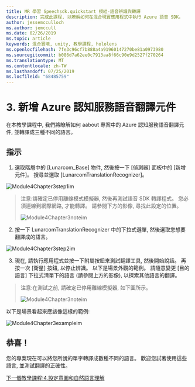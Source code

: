 ```yaml
---
title: MR 學習 Speechsdk.quickstart 模組-語音辨識與轉譯
description: 完成此課程, 以瞭解如何在混合現實應用程式中執行 Azure 語音 SDK。
author: jessemcculloch
ms.author: jemccull
ms.date: 02/26/2019
ms.topic: article
keywords: 混合實境, unity, 教學課程, hololens
ms.openlocfilehash: 7fe3c96cf7b888a4a91960147270be81a0973980
ms.sourcegitcommit: b086d7a62ee0c7913aa8f66c90e9d2527f270264
ms.translationtype: MT
ms.contentlocale: zh-TW
ms.lasthandoff: 07/25/2019
ms.locfileid: "68485759"
---
```

# <a name="3----adding-the-azure-cognitive-services-speech-translation-component"></a>3.  新增 Azure 認知服務語音翻譯元件

在本教學課程中, 我們將瞭解如何 aabout 專案中的 Azure 認知服務語音翻譯元件, 並轉譯成三種不同的語言。 

## <a name="instructions"></a>指示

1. 選取階層中的 [Lunarcom_Base] 物件, 然後按一下 [偵測器] 面板中的 [新增元件]。 搜尋並選取 [LunarcomTranslationRecognizer]。

![Module4Chapter3step1im](images/module4chapter3step1im.PNG)

> 注意:請確定已停用離線模式模擬器, 然後再測試語音 SDK 轉譯程式。 您必須連線到網際網路, 才能轉譯。 請參閱下方的影像, 尋找此設定的位置。 
>
> ![Module4Chapter3noteim](images/module4chapter3noteim.PNG)

2. 按一下 LunarcomTranslationRecognizer 中的下拉式選單, 然後選取您想要翻譯成的語言。

![Module4Chapter3step2im](images/module4chapter3step2im.PNG)

3. 現在, 請執行應用程式並按一下附屬按鈕來測試翻譯工具, 然後開始說話。 再按一次 [衛星] 按鈕, 以停止辨識。 以下是場景外觀的範例。 請隨意變更 [目的語言] 下拉式清單下的語言 (請參閱上方的影像), 以探索其他語言的翻譯。

> 注意:在測試之前, 請確定已停用離線模擬器, 如下圖所示。
>
> ![Module4Chapter3noteim](images/module4chapter3noteim.PNG)

以下是場景看起來應該像這樣的範例:

![Module4Chapter3exampleim](images/module4chapter3exampleim.PNG)

## <a name="congratulations"></a>恭喜！

您的專案現在可以將您所說的單字轉譯成數種不同的語言。 歡迎您試著使用這些語言, 並測試翻譯的正確性。 

[下一個教學課程:4.設定意圖和自然語言理解](mrlearning-speechSDK-ch4.md)

